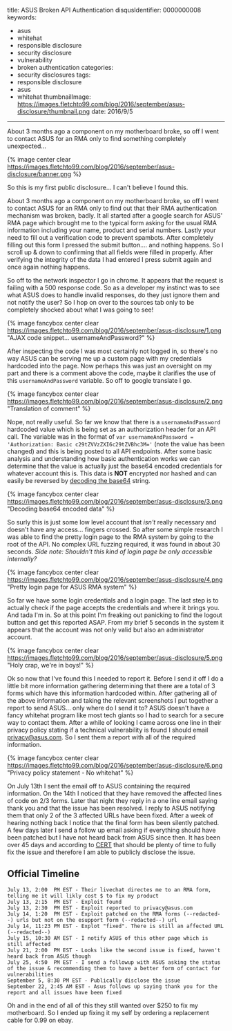title: ASUS Broken API Authentication
disqusIdentifier: 0000000008
keywords:
- asus
- whitehat
- responsible disclosure
- security disclosure
- vulnerability
- broken authentication
categories:
- security disclosures
tags:
- responsible disclosure
- asus
- whitehat
thumbnailImage: https://images.fletchto99.com/blog/2016/september/asus-disclosure/thumbnail.png
date: 2016/9/5
---

About 3 months ago a component on my motherboard broke, so off I went to contact ASUS for an RMA only to find something completely unexpected...
<!-- excerpt -->

{% image center clear https://images.fletchto99.com/blog/2016/september/asus-disclosure/banner.png %}

So this is my first public disclosure... I can't believe I found this.

About 3 months ago a component on my motherboard broke, so off I went to contact ASUS for an RMA only to find out that their RMA authentication mechanism was broken, badly. It all started after a google search for ASUS' RMA page which brought me to the typical form asking for the usual RMA information including your name, product and serial numbers. Lastly your need to fill out a verification code to prevent spambots. After completely filling out this form I pressed the submit button.... and nothing happens. So I scroll up & down to confirming that all fields were filled in properly. After verifying the integrity of the data I had entered I press submit again and once again nothing happens.

So off to the network inspector I go in chrome. It appears that the request is failing with a 500 response code. So as a developer my instinct was to see what ASUS does to handle invalid responses, do they just ignore them and not notify the user? So I hop on over to the sources tab only to be completely shocked about what I was going to see!

{% image fancybox center clear https://images.fletchto99.com/blog/2016/september/asus-disclosure/1.png "AJAX code snippet... usernameAndPassword?" %}

After inspecting the code I was most certainly not logged in, so there's no way ASUS can be serving me up a custom page with my credentials hardcoded into the page. Now perhaps this was just an oversight on my part and there is a comment above the code, maybe it clarifies the use of this `usernameAndPassword` variable. So off to google translate I go.

{% image fancybox center clear https://images.fletchto99.com/blog/2016/september/asus-disclosure/2.png "Translation of comment" %}

Nope, not really useful. So far we know that there is a `usernameAndPassword` hardcoded value which is being set as an authorization header for an API call. The variable was in the format of `var usernameAndPassword = 'Authorization: Basic c29tZVVzZXI6c29tZVBhc3M='` (note the value has been changed) and this is being posted to all API endpoints. After some basic analysis and understanding how basic authentication works we can determine that the value is actually just the base64 encoded credentials for whatever account this is. This data is **NOT** encrypted nor hashed and can easily be reversed by [decoding the base64](http://base64decode.net/) string.

{% image fancybox center clear https://images.fletchto99.com/blog/2016/september/asus-disclosure/3.png "Decoding base64 encoded data" %}
 
 So surly this is just some low level account that *isn't* really necessary and doesn't have any access... fingers crossed. So after some simple research I was able to find the pretty login page to the RMA system by going to the root of the API. No complex URL fuzzing required, it was found in about 30 seconds. *Side note: Shouldn't this kind of login page be only accessible internally?*
 
{% image fancybox center clear https://images.fletchto99.com/blog/2016/september/asus-disclosure/4.png "Pretty login page for ASUS RMA system" %}
 
 So far we have some login credentials and a login page. The last step is to actually check if the page accepts the credentials and where it brings you. And tada I'm in. So at this point I'm freaking out panicking to find the logout button and get this reported ASAP. From my brief 5 seconds in the system it appears that the account was not only valid but also an administrator account.
 
{% image fancybox center clear https://images.fletchto99.com/blog/2016/september/asus-disclosure/5.png "Holy crap, we're in boys!" %}

Ok so now that I've found this I needed to report it. Before I send it off I do a little bit more information gathering determining that there are a total of 3 forms which have this information hardcoded within. After gathering all of the above information and taking the relevant screenshots I put together a report to send ASUS... only where do I send it to? ASUS doesn't have a fancy whitehat program like most tech giants so I had to search for a secure way to contact them. After a while of looking I came across one line in their privacy policy stating if a technical vulnerability is found I should email [privacy@asus.com](mailto:privacy@asus.com). So I sent them a report with all of the required information.

{% image fancybox center clear https://images.fletchto99.com/blog/2016/september/asus-disclosure/6.png "Privacy policy statement - No whitehat" %}

On July 13th I sent the email off to ASUS containing the required information. On the 14th I noticed that they have removed the affected lines of code on 2/3 forms. Later that night they reply in a one line email saying thank you and that the issue has been resolved. I reply to ASUS notifying them that only 2 of the 3 affected URLs have been fixed. After a week of hearing nothing back I notice that the final form has been silently patched. A few days later I send a follow up email asking if everything should have been patched but I have not heard back from ASUS since then. It has been over 45 days and according to [CERT](http://www.cert.org/vulnerability-analysis/vul-disclosure.cfm) that should be plenty of time to fully fix the issue and therefore I am able to publicly disclose the issue.

## Official Timeline

```
July 13, 2:00  PM EST - Their livechat directes me to an RMA form, telling me it will likly cost $ to fix my product
July 13, 2:15  PM EST - Exploit found
July 13, 2:30  PM EST - Exploit reported to privacy@asus.com
July 14, 1:20  PM EST - Exploit patched on the RMA forms (--redacted--) urls but not on the esupport form (--redacted--) url
July 14, 11:23 PM EST - Explot "fixed". There is still an affected URL (--redacted--)
July 15, 10:30 AM EST - I notify ASUS of this other page which is still affected
July 21, 2:00  PM EST - Looks like the second issue is fixed, haven't heard back from ASUS though
July 25, 4:50  PM EST - I send a followup with ASUS asking the status of the issue & recommending them to have a better form of contact for vulnerabilities
September 5, 8:30 PM EST - Publically disclose the issue
September 22, 2:45 AM EST - Asus follows up saying thank you for the report and all issues have been fixed
```


Oh and in the end of all of this they still wanted over $250 to fix my motherboard. So I ended up fixing it my self by ordering a replacement cable for 0.99 on ebay.
<!-- more -->
